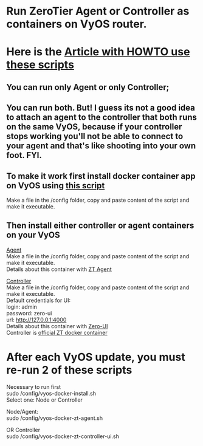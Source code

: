 # Run ZeroTier Agent or Controller as containers on VyOS router.<br />
# Here is the [Article with HOWTO use these scripts](https://medium.com/@qdrddr/run-zerotier-on-vyos-router-de5aaf1da02b)
## You can run only Agent or only Controller;<br />
## You can run both. But! I guess its not a good idea to attach an agent to the controller that both runs on the same VyOS, because if your controller stops working you'll not be able to connect to your agent and that's like shooting into your own foot. FYI.<br />

## To make it work first install docker container app on VyOS using [this script](https://github.com/qdrddr/VyOS/blob/main/ZT/1.3.1/vyos-docker-install.script)<br />
Make a file in the /config folder, copy and paste content of the script and make it executable.<br />

## Then install either controller or agent containers on your VyOS<br />

[Agent](https://github.com/qdrddr/VyOS/blob/main/ZT/1.3.1/zt-agent.script)<br />
Make a file in the /config folder, copy and paste content of the script and make it executable.<br />
Details about this container with [ZT Agent](https://github.com/zyclonite/zerotier-docker)<br />

[Controller](https://github.com/qdrddr/VyOS/blob/main/ZT/1.3.1/zt-controller.script)<br />
Make a file in the /config folder, copy and paste content of the script and make it executable.<br />
Default credentials for UI:<br />
login: admin<br />
password: zero-ui<br />
url: http://127.0.0.1:4000<br />
Details about this container with [Zero-UI](https://github.com/dec0dOS/zero-ui)<br />
Controller is [official ZT docker container](https://hub.docker.com/r/zerotier/zerotier)<br />

# After each VyOS update, you must re-run 2 of these scripts<br />

Necessary to run first<br />
sudo /config/vyos-docker-install.sh<br />
Select one: Node or Controller<br />

Node/Agent:<br />
sudo /config/vyos-docker-zt-agent.sh<br />

OR Controller<br />
sudo /config/vyos-docker-zt-controller-ui.sh<br />
